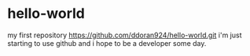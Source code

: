 # hello-world
my first repository
https://github.com/ddoran924/hello-world.git
i'm just starting to use github and i hope to be a developer some day.
